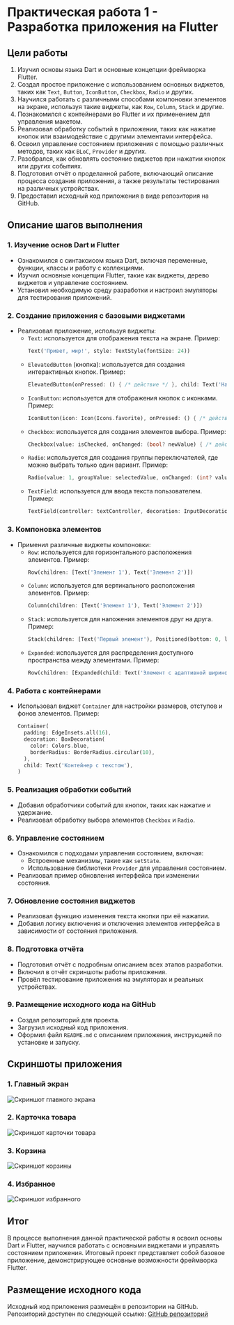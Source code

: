 # Практическая работа 1 - Разработка приложения на Flutter

## Цели работы

1. Изучил основы языка Dart и основные концепции фреймворка Flutter.
2. Создал простое приложение с использованием основных виджетов, таких как `Text`, `Button`, `IconButton`, `Checkbox`, `Radio` и других.
3. Научился работать с различными способами компоновки элементов на экране, используя такие виджеты, как `Row`, `Column`, `Stack` и другие.
4. Познакомился с контейнерами во Flutter и их применением для управления макетом.
5. Реализовал обработку событий в приложении, таких как нажатие кнопок или взаимодействие с другими элементами интерфейса.
6. Освоил управление состоянием приложения с помощью различных методов, таких как `BLoC`, `Provider` и других.
7. Разобрался, как обновлять состояние виджетов при нажатии кнопок или других событиях.
8. Подготовил отчёт о проделанной работе, включающий описание процесса создания приложения, а также результаты тестирования на различных устройствах.
9. Предоставил исходный код приложения в виде репозитория на GitHub.

## Описание шагов выполнения

### 1. Изучение основ Dart и Flutter
- Ознакомился с синтаксисом языка Dart, включая переменные, функции, классы и работу с коллекциями.
- Изучил основные концепции Flutter, такие как виджеты, дерево виджетов и управление состоянием.
- Установил необходимую среду разработки и настроил эмуляторы для тестирования приложений.

### 2. Создание приложения с базовыми виджетами
- Реализовал приложение, используя виджеты:
  - `Text`: используется для отображения текста на экране. Пример:
    ```dart
    Text('Привет, мир!', style: TextStyle(fontSize: 24))
    ```
  - `ElevatedButton` (кнопка): используется для создания интерактивных кнопок. Пример:
    ```dart
    ElevatedButton(onPressed: () { /* действие */ }, child: Text('Нажми меня'))
    ```
  - `IconButton`: используется для отображения кнопок с иконками. Пример:
    ```dart
    IconButton(icon: Icon(Icons.favorite), onPressed: () { /* действие */ })
    ```
  - `Checkbox`: используется для создания элементов выбора. Пример:
    ```dart
    Checkbox(value: isChecked, onChanged: (bool? newValue) { /* действие */ })
    ```
  - `Radio`: используется для создания группы переключателей, где можно выбрать только один вариант. Пример:
    ```dart
    Radio(value: 1, groupValue: selectedValue, onChanged: (int? value) { /* действие */ })
    ```
  - `TextField`: используется для ввода текста пользователем. Пример:
    ```dart
    TextField(controller: textController, decoration: InputDecoration(hintText: 'Введите текст'))
    ```

### 3. Компоновка элементов
- Применил различные виджеты компоновки:
  - `Row`: используется для горизонтального расположения элементов. Пример:
    ```dart
    Row(children: [Text('Элемент 1'), Text('Элемент 2')])
    ```
  - `Column`: используется для вертикального расположения элементов. Пример:
    ```dart
    Column(children: [Text('Элемент 1'), Text('Элемент 2')])
    ```
  - `Stack`: используется для наложения элементов друг на друга. Пример:
    ```dart
    Stack(children: [Text('Первый элемент'), Positioned(bottom: 0, left: 0, child: Text('Наложенный элемент'))])
    ```
  - `Expanded`: используется для распределения доступного пространства между элементами. Пример:
    ```dart
    Row(children: [Expanded(child: Text('Элемент с адаптивной шириной')), Text('Элемент 2')])
    ```

### 4. Работа с контейнерами
- Использовал виджет `Container` для настройки размеров, отступов и фонов элементов. Пример:
  ```dart
  Container(
    padding: EdgeInsets.all(16),
    decoration: BoxDecoration(
      color: Colors.blue,
      borderRadius: BorderRadius.circular(10),
    ),
    child: Text('Контейнер с текстом'),
  )


### 5. Реализация обработки событий
- Добавил обработчики событий для кнопок, таких как нажатие и удержание.
- Реализовал обработку выбора элементов `Checkbox` и `Radio`.

### 6. Управление состоянием
- Ознакомился с подходами управления состоянием, включая:
  - Встроенные механизмы, такие как `setState`.
  - Использование библиотеки `Provider` для управления состоянием.
- Реализовал пример обновления интерфейса при изменении состояния.

### 7. Обновление состояния виджетов
- Реализовал функцию изменения текста кнопки при её нажатии.
- Добавил логику включения и отключения элементов интерфейса в зависимости от состояния приложения.

### 8. Подготовка отчёта
- Подготовил отчёт с подробным описанием всех этапов разработки.
- Включил в отчёт скриншоты работы приложения.
- Провёл тестирование приложения на эмуляторах и реальных устройствах.

### 9. Размещение исходного кода на GitHub
- Создал репозиторий для проекта.
- Загрузил исходный код приложения.
- Оформил файл `README.md` с описанием приложения, инструкцией по установке и запуску.

## Скриншоты приложения

### 1. Главный экран
![Скриншот главного экрана](https://github.com/user-attachments/assets/d0b76983-3f81-444b-9052-fb12ee53b78e)

### 2. Карточка товара
![Скриншот карточки товара](https://github.com/user-attachments/assets/6bde76f9-fb46-4ca6-a56a-7fad445a90bd)

### 3. Корзина
![Скриншот корзины](https://github.com/user-attachments/assets/d5648b6d-d388-4618-a681-9929af0e780a)

### 4. Избранное
![Скриншот избранного](https://github.com/user-attachments/assets/372dfe9a-640a-4114-8b01-dbf94afcfb3d)

## Итог

В процессе выполнения данной практической работы я освоил основы Dart и Flutter, научился работать с основными виджетами и управлять состоянием приложения. Итоговый проект представляет собой базовое приложение, демонстрирующее основные возможности фреймворка Flutter.

## Размещение исходного кода

Исходный код приложения размещён в репозитории на GitHub. Репозиторий доступен по следующей ссылке:
[GitHub репозиторий](https://github.com/your-username/flutter-app-basics)
